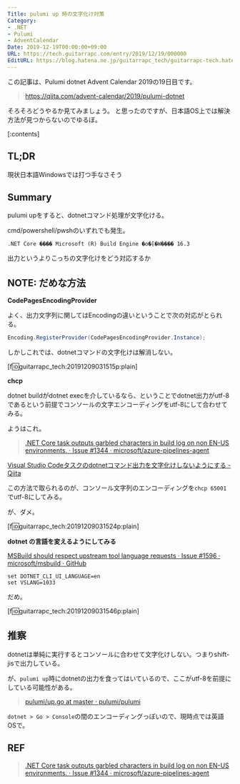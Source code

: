 ```yaml
---
Title: pulumi up 時の文字化け対策
Category:
- .NET
- Pulumi
- AdventCalendar
Date: 2019-12-19T00:00:00+09:00
URL: https://tech.guitarrapc.com/entry/2019/12/19/000000
EditURL: https://blog.hatena.ne.jp/guitarrapc_tech/guitarrapc-tech.hatenablog.com/atom/entry/26006613478874126
---
```


この記事は、Pulumi dotnet Advent Calendar 2019の19日目です。

> https://qiita.com/advent-calendar/2019/pulumi-dotnet

そろそろどうやるか見てみましょう。
と思ったのですが、日本語OS上では解決方法が見つからないのでゆるぼ。

[:contents]


## TL;DR

現状日本語Windowsでは打つ手なさそう

## Summary

pulumi upをすると、dotnetコマンド処理が文字化ける。

cmd/powershell/pwshのいずれでも発生。

```
.NET Core ���� Microsoft (R) Build Engine �o�[�W���� 16.3
```

出力というよりこっちの文字化けをどう対応するか

## NOTE: だめな方法

**CodePagesEncodingProvider**

よく、出力文字列に関してはEncodingの違いということで次の対応がとられる。

```cs
Encoding.RegisterProvider(CodePagesEncodingProvider.Instance);
```

しかしこれでは、dotnetコマンドの文字化けは解消しない。

[f:id:guitarrapc_tech:20191209031515p:plain]


**chcp**

dotnet buildがdotnet execを介しているなら、ということでdotnet出力がutf-8であるという前提でコンソールの文字エンコーディングをutf-8にして合わせてみる。

ようはこれ。

> [\.NET Core task outputs garbled characters in build log on non EN\-US environments\. · Issue \#1344 · microsoft/azure\-pipelines\-agent](https://github.com/microsoft/azure-pipelines-agent/issues/1344)

[Visual Studio Codeタスクのdotnetコマンド出力を文字化けしないようにする \- Qiita](https://qiita.com/masaru_b_cl/items/705b75d256b11cb82feb)

この方法で取られるのが、コンソール文字列のエンコーディングを`chcp 65001`でutf-8にしてみる。

が、ダメ。

[f:id:guitarrapc_tech:20191209031524p:plain]

**dotnet の言語を変えるようにしてみる**

[MSBuild should respect upstream tool language requests · Issue \#1596 · microsoft/msbuild · GitHub](https://github.com/microsoft/msbuild/issues/1596#issuecomment-494069394)

```shell
set DOTNET_CLI_UI_LANGUAGE=en
set VSLANG=1033
```

だめ。

[f:id:guitarrapc_tech:20191209031546p:plain]


## 推察

dotnetは単純に実行するとコンソールに合わせて文字化けしない。つまりshift-jisで出力している。

が、`pulumi up`時にdotnetの出力を食ってはいているので、ここがutf-8を前提にしている可能性がある。

> [pulumi/up\.go at master · pulumi/pulumi](https://github.com/pulumi/pulumi/blob/master/cmd/up.go)

`dotnet > Go > Console`の間のエンコーディングっぽいので、現時点では英語OSで。

## REF

> [\.NET Core task outputs garbled characters in build log on non EN\-US environments\. · Issue \#1344 · microsoft/azure\-pipelines\-agent](https://github.com/microsoft/azure-pipelines-agent/issues/1344)
